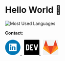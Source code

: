 # Hello World 👋





![Most Used Languages](https://github-readme-stats.vercel.app/api/top-langs/?username=g-101&theme=tokyonight&hide_border=false&include_all_commits=false&count_private=false&layout=compact)

**Contact:**

<a href='https://www.linkedin.com/in/genesislima101/' title='linkedin profile' style="margin-right: 8px">
  <img src='./linkedin-logo.png' alt='linkedin logo' height=50  />
</a>
<a href='https://dev.to/g101' title='DEV blog' style="margin-right: 8px">
  <img src='./dev-logo.png' alt='DEV logo' height=50 />
</a>
<a href='https://gitlab.com/g-101' title='gitlab profile'>
  <img src='./gitlab-logo.png' alt='gitlab logo' height=50 />
</a>